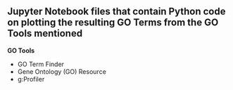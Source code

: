 ## Jupyter Notebook files that contain Python code on plotting the resulting GO Terms from the GO Tools mentioned
**GO Tools**
  - GO Term Finder
  - Gene Ontology (GO) Resource
  - g:Profiler
